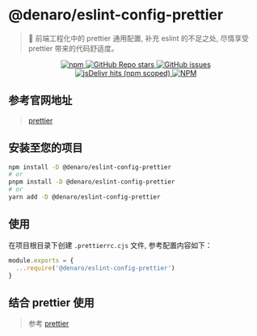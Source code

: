 # @denaro/eslint-config-prettier

> :tada: 前端工程化中的 prettier 通用配置, 补充 eslint 的不足之处, 尽情享受 prettier 带来的代码舒适度。

<p align="center">
  <a href="https://www.npmjs.com/package/%40denaro%2Feslint-config-prettier" target="_blank">
    <img alt="npm" src="https://img.shields.io/npm/v/%40denaro%2Feslint-config-prettier">
  </a>
  <a href="https://github.com/frontend-engineering-config/stargazers" target="_blank">
    <img alt="GitHub Repo stars" src="https://img.shields.io/github/stars/frontend-engineering-config">
  </a>
  <a href="https://github.com/frontend-engineering-config/issues" target="_blank">
    <img alt="GitHub issues" src="https://img.shields.io/github/issues/frontend-engineering-config">
  </a>
  <br />  
  <a href="https://www.jsdelivr.com/package/npm/%40denaro%2Feslint-config-prettier" target="_blank">
    <img alt="jsDelivr hits (npm scoped)" src="https://img.shields.io/jsdelivr/npm/hd/%40denaro%2Feslint-config-prettier">
  </a>
  <a href="https://github.com/frontend-engineering-config/blob/main/LICENSE" target="_blank">
    <img alt="NPM" src="https://img.shields.io/npm/l/%40denaro%2Feslint-config-prettier">
  </a>
</p>

## 参考官网地址

> [prettier](https://prettier.io/)

## 安装至您的项目

```bash
npm install -D @denaro/eslint-config-prettier
# or
pnpm install -D @denaro/eslint-config-prettier
# or
yarn add -D @denaro/eslint-config-prettier
```

## 使用

在项目根目录下创建 `.prettierrc.cjs` 文件, 参考配置内容如下：

```js
module.exports = {
  ...require('@denaro/eslint-config-prettier')
}
```

## 结合 prettier 使用

> 参考 [prettier](../config-packages/prettier/README.md)

